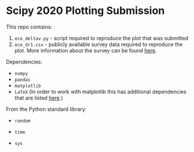 # Scipy 2020 Plotting Submission

This repo contains:

1. `eco_deltav.py` - script required to reproduce the plot that was submitted
2. `eco_dr1.csv` - publicly available survey data required to reproduce the plot. More information about the survey can be found [here](https://resolve.astro.unc.edu/pages/eco.php). 



Dependencies:

- `numpy`
- `pandas`
- `matplotlib`
- `LaTeX` (In order to work with matplotlib this has additional dependencies that are listed [here](https://matplotlib.org/3.2.1/tutorials/text/usetex.html).)



From the Python standard library:

- `random`

- `time`

- `sys`

  

 


